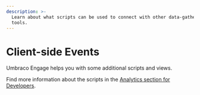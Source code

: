 ```yaml
---
description: >-
  Learn about what scripts can be used to connect with other data-gathering
  tools.
---
```


# Client-side Events

Umbraco Engage helps you with some additional scripts and views.

Find more information about the scripts in the [Analytics section for Developers](../../developers/analytics/client-side-events-and-additional-javascript-files/).
